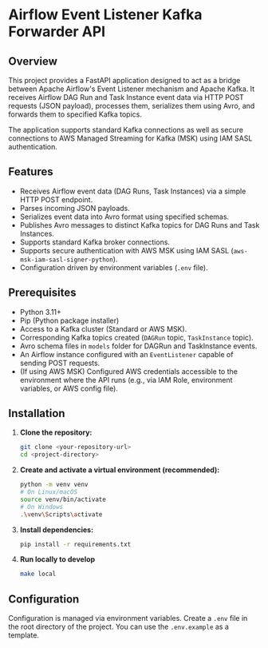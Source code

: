 # Airflow Event Listener Kafka Forwarder API

## Overview

This project provides a FastAPI application designed to act as a bridge between Apache Airflow's Event Listener mechanism and Apache Kafka. It receives Airflow DAG Run and Task Instance event data via HTTP POST requests (JSON payload), processes them, serializes them using Avro, and forwards them to specified Kafka topics.

The application supports standard Kafka connections as well as secure connections to AWS Managed Streaming for Kafka (MSK) using IAM SASL authentication.

## Features

* Receives Airflow event data (DAG Runs, Task Instances) via a simple HTTP POST endpoint.
* Parses incoming JSON payloads.
* Serializes event data into Avro format using specified schemas.
* Publishes Avro messages to distinct Kafka topics for DAG Runs and Task Instances.
* Supports standard Kafka broker connections.
* Supports secure authentication with AWS MSK using IAM SASL (`aws-msk-iam-sasl-signer-python`).
* Configuration driven by environment variables (`.env` file).

## Prerequisites

* Python 3.11+
* Pip (Python package installer)
* Access to a Kafka cluster (Standard or AWS MSK).
* Corresponding Kafka topics created (`DAGRun` topic, `TaskInstance` topic).
* Avro schema files in `models` folder for DAGRun and TaskInstance events.
* An Airflow instance configured with an `EventListener` capable of sending POST requests.
* (If using AWS MSK) Configured AWS credentials accessible to the environment where the API runs (e.g., via IAM Role, environment variables, or AWS config file).

## Installation

1.  **Clone the repository:**
    ```bash
    git clone <your-repository-url>
    cd <project-directory>
    ```

2.  **Create and activate a virtual environment (recommended):**
    ```bash
    python -m venv venv
    # On Linux/macOS
    source venv/bin/activate
    # On Windows
    .\venv\Scripts\activate
    ```

3.  **Install dependencies:**
    ```bash
    pip install -r requirements.txt
    ```

4.  **Run locally to develop**
    ```bash
    make local
    ```

## Configuration

Configuration is managed via environment variables. Create a `.env` file in the root directory of the project. You can use the `.env.example` as a template.

